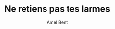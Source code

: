 ---
layout: post
title: Ne retiens pas tes larmes
author: Amel Bent
language: "Français"
image:
  artist: amel-bent.png
---